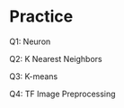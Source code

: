 # Practice  
Q1: Neuron                                      
          
Q2: K Nearest Neighbors    
  
Q3: K-means    
  
Q4: TF Image Preprocessing        
